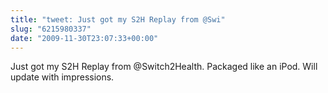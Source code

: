 ```yaml
---
title: "tweet: Just got my S2H Replay from @Swi"
slug: "6215980337"
date: "2009-11-30T23:07:33+00:00"
---
```

Just got my S2H Replay from @Switch2Health. Packaged like an iPod. Will update with impressions.